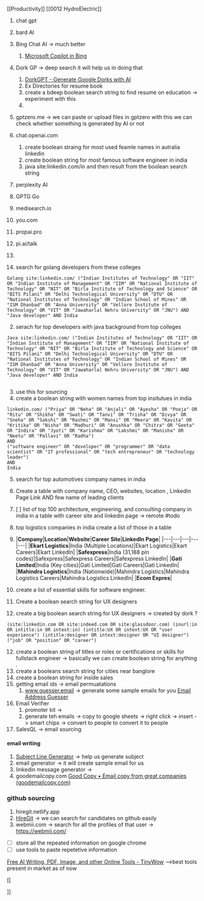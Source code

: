 [[Productivity]] [[0012 HydroElectric]]


1. chat gpt
2. bard AI 
3. Bing Chat AI ->  much better
	1. [Microsoft Copilot in Bing](https://www.bing.com/chat)
4. Dork GP -> deep search it will help us in doing that 
	1. [DorkGPT - Generate Google Dorks with AI](https://dorkgpt.com/)
	2. Ex Directories for resume book 
	3. create a bdeep boolean search string to find resume on education -> experiment with this 
	4. 
5. gptzero.me -> we can paste or upload files in gptzero with this we can check whether something is generated by AI or not 
6. chat.openai.com
	1. create boolean straing for most used feamle names in autralia linkedin
	2. create boolean string for most famous software engineer in india 
	3. java site:linkedin.com/in and then result from the boolean search string
7. perplexity AI
8. GPTG Go
9. medisearch.io
10. you.com
11. propai.pro
12. pi.ai/talk
13. 

14. search for golang developers from these colleges  
``` 
Golang site:linkedin.com/ ("Indian Institutes of Technology" OR "IIT" OR "Indian Institute of Management" OR "IIM" OR "National Institute of Technology" OR "NIT" OR "Birla Institute of Technology and Science" OR "BITS Pilani" OR "Delhi Technological University" OR "DTU" OR "National Institutes of Technology" OR "Indian School of Mines" OR "ISM Dhanbad" OR "Anna University" OR "Vellore Institute of Technology" OR "VIT" OR "Jawaharlal Nehru University" OR "JNU") AND "Java developer" AND India
```


2. serach for top developers with java background from top colleges 
```
Java site:linkedin.com/ ("Indian Institutes of Technology" OR "IIT" OR "Indian Institute of Management" OR "IIM" OR "National Institute of Technology" OR "NIT" OR "Birla Institute of Technology and Science" OR "BITS Pilani" OR "Delhi Technological University" OR "DTU" OR "National Institutes of Technology" OR "Indian School of Mines" OR "ISM Dhanbad" OR "Anna University" OR "Vellore Institute of Technology" OR "VIT" OR "Jawaharlal Nehru University" OR "JNU") AND "Java developer" AND India


```


3. use this for sourcing 
4. create a boolean string with women names  from top insitutues in india 

```
linkedin.com/ ("Priya" OR "Neha" OR "Anjali" OR "Ayesha" OR "Pooja" OR "Ritu" OR "Shikha" OR "Swati" OR "Tanvi" OR "Trisha" OR "Divya" OR "Sneha" OR "Sakshi" OR "Rashmi" OR "Mansi" OR "Meera" OR "Kavita" OR "Kritika" OR "Nisha" OR "Madhuri" OR "Anushka" OR "Chitra" OR "Geeta" OR "Indira" OR "Jyoti" OR "Karishma" OR "Lakshmi" OR "Manisha" OR "Neetu" OR "Pallavi" OR "Radha")
AND
("software engineer" OR "developer" OR "programmer" OR "data scientist" OR "IT professional" OR "tech entrepreneur" OR "technology leader")
AND
India

```

5. search for top automotives company names in india 
6. Create a table with company name, CEO, websites, location , Linkedin Page Link AND few name of leading clients 
7. [ ] list of top 100 architecture, engineering, and consulting company in india in a table with career site and linkedin page -> remote #todo 
8. top logistics companies in india create a list of those in a table 
9. |**Company**|**Location**|**Website**|**Career Site**|**LinkedIn Page**|
|---|---|---|---|---|
|**Ekart Logistics**|India (Multiple Locations)|Ekart Logistics|Ekart Careers|Ekart LinkedIn|
|**Safexpress**|India (31,188 pin codes)|Safexpress|Safexpress Careers|Safexpress LinkedIn|
|**Gati Limited**|India (Key cities)|Gati Limited|Gati Careers|Gati LinkedIn|
|**Mahindra Logistics**|India (Nationwide)|Mahindra Logistics|Mahindra Logistics Careers|Mahindra Logistics LinkedIn|
|**Ecom Expres**|



10. create a list of essential skills for software engineer.
11. Create a boolean search string for UX designers 
1. create a big boolean search string for UX designers  -> created by dork ?
```
(site:linkedin.com OR site:indeed.com OR site:glassdoor.com) (inurl:in OR intitle:in OR intext:in) (intitle:UX OR intext:UX OR "user experience") (intitle:designer OR intext:designer OR "UI designer") ("job" OR "position" OR "career")
```

12. create a boolean string of titles or roles or certifications or skills for fullstack engineer -> basically we can create boolean string for anything .
13. create a booleans search string for cities near banglore 
14. create a boolean string for inside sales 
15. getting email  ids -> email permuatations 
	1. www.guesser.email -> generate some sample emails for you [Email Address Guesser](http://www.guesser.email/)
16. Email Verifier 
	1. promoter kit -> 
	2. generate teh emails -> copy to google sheets -> right click -> insert -> smart chips -> convert to people to convert it to people
17. SalesQL -> email sourcing 

#### email writing 
1. [Subject Line Generator](https://subjectlinegenerator.com/) -> help us generate subject 
2. email generator -> it will create sample email for us 
3. linkedin message generator -> 
4. goodemailcopy.com [Good Copy • Email copy from great companies (goodemailcopy.com)](https://www.goodemailcopy.com/)


### github sourcing 
1. hiregit.netlify.app
2. [HireGit](https://hiregit.netlify.app/) -> we can search for candidates on github easily 
3. webmii.com -> search for all the profiles of that user -> https://webmii.com/

- [ ] store all the repeated information on google chrome 
- [ ] use tools to paste repetetive information 

[Free AI Writing, PDF, Image, and other Online Tools - TinyWow](https://tinywow.com/)    -->best tools present in market as of now 


[[

]]
